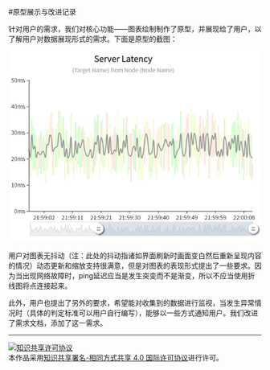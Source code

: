 #原型展示与改进记录

针对用户的需求，我们对核心功能——图表绘制制作了原型，并展现给了用户，以了解用户对数据展现形式的需求。下面是原型的截图：

![GraphPrototype](image/prototype1.png)

用户对图表无抖动（注：此处的抖动指诸如界面刷新时画面变白然后重新呈现内容的情况）动态更新和缩放支持很满意，但是对图表的表现形式提出了一些要求。因为当出现网络故障时，ping延迟应当是发生突变而不是渐变，所以不应当使用折线图将点连接起来。

此外，用户也提出了另外的要求，希望能对收集到的数据进行监视，当发生异常情况时（具体的判定标准可以用户自行编写），能够以一些方式通知用户。我们改进了需求文档，添加了这一需求。

<hr>

<a rel="license" href="http://creativecommons.org/licenses/by-sa/4.0/"><img alt="知识共享许可协议" style="border-width:0" src="https://i.creativecommons.org/l/by-sa/4.0/88x31.png" /></a><br />本作品采用<a rel="license" href="http://creativecommons.org/licenses/by-sa/4.0/">知识共享署名-相同方式共享 4.0 国际许可协议</a>进行许可。